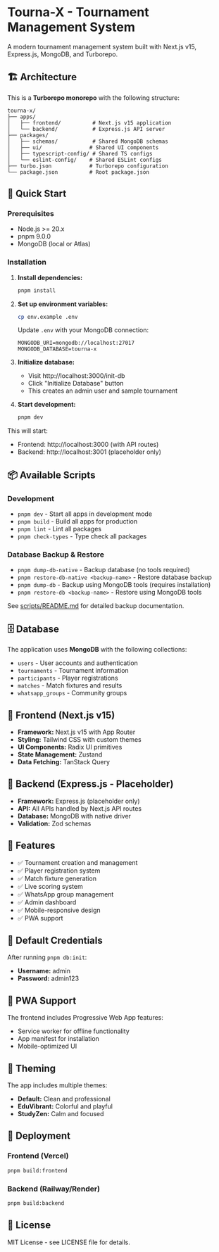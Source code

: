 # Tourna-X - Tournament Management System

A modern tournament management system built with Next.js v15, Express.js, MongoDB, and Turborepo.

## 🏗️ Architecture

This is a **Turborepo monorepo** with the following structure:

```
tourna-x/
├── apps/
│   ├── frontend/          # Next.js v15 application
│   └── backend/           # Express.js API server
├── packages/
│   ├── schemas/           # Shared MongoDB schemas
│   ├── ui/               # Shared UI components
│   ├── typescript-config/ # Shared TS configs
│   └── eslint-config/    # Shared ESLint configs
├── turbo.json            # Turborepo configuration
└── package.json          # Root package.json
```

## 🚀 Quick Start

### Prerequisites
- Node.js >= 20.x
- pnpm 9.0.0
- MongoDB (local or Atlas)

### Installation

1. **Install dependencies:**
   ```bash
   pnpm install
   ```

2. **Set up environment variables:**
   ```bash
   cp env.example .env
   ```
   
   Update `.env` with your MongoDB connection:
   ```env
   MONGODB_URI=mongodb://localhost:27017
   MONGODB_DATABASE=tourna-x
   ```

3. **Initialize database:**
   - Visit http://localhost:3000/init-db
   - Click "Initialize Database" button
   - This creates an admin user and sample tournament

4. **Start development:**
   ```bash
   pnpm dev
   ```

This will start:
- Frontend: http://localhost:3000 (with API routes)
- Backend: http://localhost:3001 (placeholder only)

## 📦 Available Scripts

### Development
- `pnpm dev` - Start all apps in development mode
- `pnpm build` - Build all apps for production
- `pnpm lint` - Lint all packages
- `pnpm check-types` - Type check all packages

### Database Backup & Restore
- `pnpm dump-db-native` - Backup database (no tools required)
- `pnpm restore-db-native <backup-name>` - Restore database backup
- `pnpm dump-db` - Backup using MongoDB tools (requires installation)
- `pnpm restore-db <backup-name>` - Restore using MongoDB tools

See [scripts/README.md](scripts/README.md) for detailed backup documentation.

## 🗄️ Database

The application uses **MongoDB** with the following collections:
- `users` - User accounts and authentication
- `tournaments` - Tournament information
- `participants` - Player registrations
- `matches` - Match fixtures and results
- `whatsapp_groups` - Community groups

## 🎨 Frontend (Next.js v15)

- **Framework:** Next.js v15 with App Router
- **Styling:** Tailwind CSS with custom themes
- **UI Components:** Radix UI primitives
- **State Management:** Zustand
- **Data Fetching:** TanStack Query

## 🔧 Backend (Express.js - Placeholder)

- **Framework:** Express.js (placeholder only)
- **API:** All APIs handled by Next.js API routes
- **Database:** MongoDB with native driver
- **Validation:** Zod schemas

## 🎯 Features

- ✅ Tournament creation and management
- ✅ Player registration system
- ✅ Match fixture generation
- ✅ Live scoring system
- ✅ WhatsApp group management
- ✅ Admin dashboard
- ✅ Mobile-responsive design
- ✅ PWA support

## 🔐 Default Credentials

After running `pnpm db:init`:
- **Username:** admin
- **Password:** admin123

## 📱 PWA Support

The frontend includes Progressive Web App features:
- Service worker for offline functionality
- App manifest for installation
- Mobile-optimized UI

## 🎨 Theming

The app includes multiple themes:
- **Default:** Clean and professional
- **EduVibrant:** Colorful and playful
- **StudyZen:** Calm and focused

## 🚀 Deployment

### Frontend (Vercel)
```bash
pnpm build:frontend
```

### Backend (Railway/Render)
```bash
pnpm build:backend
```

## 📄 License

MIT License - see LICENSE file for details.
